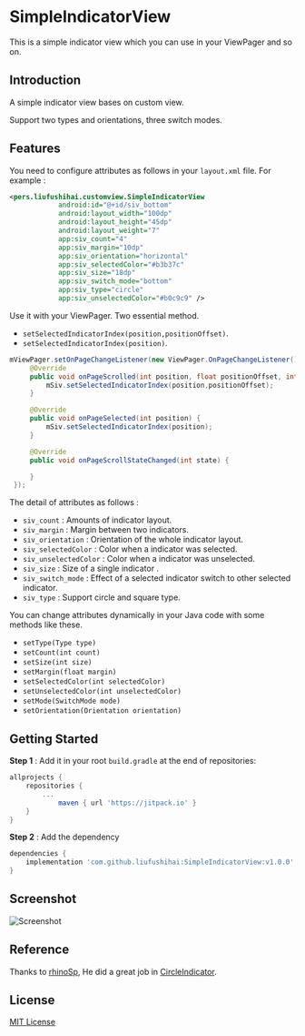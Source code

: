 # SimpleIndicatorView

This is a simple indicator view which you can use in your ViewPager and so on.

Introduction
------------

A simple indicator view bases on custom view.  

Support two types and orientations, three switch modes.

Features
------------

You need to configure attributes as follows in your `layout.xml` file. For example :

```xml
<pers.liufushihai.customview.SimpleIndicatorView
            android:id="@+id/siv_bottom"
            android:layout_width="100dp"
            android:layout_height="45dp"
            android:layout_weight="7"
            app:siv_count="4"
            app:siv_margin="10dp"
            app:siv_orientation="horizontal"
            app:siv_selectedColor="#b3b37c"
            app:siv_size="18dp"
            app:siv_switch_mode="bottom"
            app:siv_type="circle"
            app:siv_unselectedColor="#b0c9c9" />
```

Use it with your ViewPager. Two essential method.

* `setSelectedIndicatorIndex(position,positionOffset)`.
* `setSelectedIndicatorIndex(position)`.

```java
mViewPager.setOnPageChangeListener(new ViewPager.OnPageChangeListener() {
     @Override
     public void onPageScrolled(int position, float positionOffset, int positionOffsetPixels) {
         mSiv.setSelectedIndicatorIndex(position,positionOffset);
     }

     @Override
     public void onPageSelected(int position) {
         mSiv.setSelectedIndicatorIndex(position);
     }

     @Override
     public void onPageScrollStateChanged(int state) {

     }
 });
```

The detail of attributes as follows :  

* `siv_count` : Amounts of indicator layout.
* `siv_margin` : Margin between two indicators.
* `siv_orientation` : Orientation of the whole indicator layout.
* `siv_selectedColor` : Color when a indicator was selected.
* `siv_unselectedColor` : Color when a indicator was unselected.
* `siv_size` : Size of a single indicator .
* `siv_switch_mode` : Effect of a selected indicator switch to other selected indicator.
* `siv_type` : Support circle and square type.

You can change attributes dynamically in your Java code with some methods like these.

* `setType(Type type)`
* `setCount(int count)`
* `setSize(int size)`
* `setMargin(float margin)`
* `setSelectedColor(int selectedColor)`
* `setUnselectedColor(int unselectedColor)`
* `setMode(SwitchMode mode)`
* `setOrientation(Orientation orientation)`

Getting Started
---------------

**Step 1** : Add it in your root `build.gradle` at the end of repositories:

```groovy
allprojects {
    repositories {
        ...
            maven { url 'https://jitpack.io' }
    }
}
```

**Step 2** : Add the dependency

```groovy
dependencies {
    implementation 'com.github.liufushihai:SimpleIndicatorView:v1.0.0'
}
```

Screenshot
-----------

![Screenshot]()

Reference
-----------

Thanks to [rhinoSp](https://github.com/rhinoSp), He did a great job in [CircleIndicator](https://github.com/rhinoSp/CircleIndicator).

License
-------

[MIT License](https://github.com/liufushihai/SimpleIndicatorView/blob/master/LICENSE)